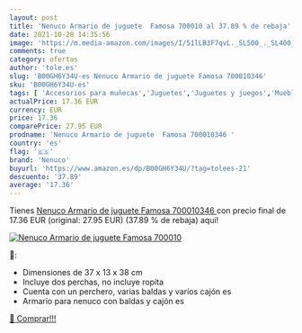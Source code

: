 ```yaml
---
layout: post
title: 'Nenuco Armario de juguete  Famosa 700010 al 37.89 % de rebaja'
date: 2021-10-28 14:35:56
image: 'https://m.media-amazon.com/images/I/51lLB3F7qvL._SL500_._SL400_.jpg'
comments: true
category: ofertas
author: 'tole.es'
slug: 'B00GH6Y34U-es Nenuco Armario de juguete Famosa 700010346'
sku: 'B00GH6Y34U-es'
tags: [ 'Accesorios para muñecas','Juguetes','Juguetes y juegos','Muebles para muñecas','Muñecas y accesorios','nenuco', ]
actualPrice: 17.36 EUR
currency: EUR
price: 17.36
comparePrice: 27.95 EUR
prodname: 'Nenuco Armario de juguete  Famosa 700010346 '
country: 'es'
flag: '🇪🇸'
brand: 'Nenuco'
buyurl: 'https://www.amazon.es/dp/B00GH6Y34U/?tag=tolees-21'
descuento: '37.89'
average: '17.36'
---
```


Tienes [Nenuco Armario de juguete  Famosa 700010346 ](https://www.amazon.es/dp/B00GH6Y34U/?tag=tolees-21) con precio final de  17.36 EUR (original: 27.95 EUR) (37.89 %  de rebaja) aqui!

[![Nenuco Armario de juguete  Famosa 700010](https://m.media-amazon.com/images/I/51lLB3F7qvL._SL500_._SL400_.jpg)](https://www.amazon.es/dp/B00GH6Y34U/?tag=tolees-21)

🔎:

- Dimensiones de 37 x 13 x 38 cm
- Incluye dos perchas, no incluye ropita
- Cuenta con un perchero, varias baldas y varios cajón es
- Armario para nenuco con baldas y cajón es

[🛒 Comprar!!!](https://www.amazon.es/dp/B00GH6Y34U/?tag=tolees-21)
